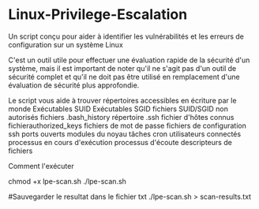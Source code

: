 # Linux-Privilege-Escalation
Un script conçu pour aider à identifier les vulnérabilités et les erreurs de configuration sur un système Linux

C'est un outil utile pour effectuer une évaluation rapide de la sécurité d'un système, mais il est important de noter qu'il ne s'agit pas d'un outil de sécurité complet et qu'il ne doit pas être utilisé en remplacement d'une évaluation de sécurité plus approfondie.

Le script vous aide à trouver
répertoires accessibles en écriture par le monde
Exécutables SUID
Exécutables SGID
fichiers SUID/SGID non autorisés
fichiers .bash_history
répertoire .ssh
fichier d'hôtes connus
fichierauthorized_keys
fichiers de mot de passe
fichiers de configuration ssh
ports ouverts
modules du noyau
tâches cron
utilisateurs connectés
processus en cours d'exécution
processus d'écoute
descripteurs de fichiers


Comment l'exécuter

chmod +x lpe-scan.sh
./lpe-scan.sh

#Sauvegarder le resultat dans le fichier txt
./lpe-scan.sh > scan-results.txt
